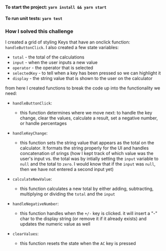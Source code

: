 #### To start the project: `yarn install && yarn start`
#### To run unit tests: `yarn test`

### How I solved this challenge

I created a grid of styling Keys that have an onclick function: `handleButtonClick`. I also created a few state variables:
  - `total` - the total of the calculations
  - `input` - when the user inputs a new value
  - `operator` - the operator that is selected
  - `selectedKey` - to tell when a key has been pressed so we can highlight it
  - `display` - the string value that is shown to the user on the calculator
  
from here I created functions to break the code up into the functionality we need:
  - `handleButtonClick`:
    - this function determines where we move next: to handle the key change, clear the values, calculate a result, set a negative number, or handle percentages
    
  - `handleKeyChange`:
    - this function sets the string value that appears as the total on the calculator. It formats the string properly for the UI and handles concatenation of srings (how I kept track of which value was the user's input vs. the total was by intially setting the `input` variable to `null` and the total to `zero`. I would know that if the `input` was `null`, then we have not entered a second input yet)
  - `calculateNewValue`:
    - this function calculates a new total by either adding, subtracting, multiplying or dividing the `total` and the `input`
  - `handleNegativeNumber`:
    - this function handles when the `+/-` key is clicked. it will insert a "-" char to the display string (or remove it if it already exists) and updates the numeric value as well
  - `clearValues`:
    - this function resets the state when the `AC` key is pressed
